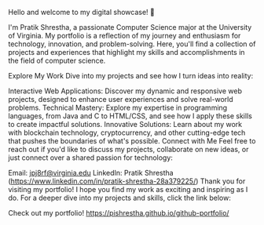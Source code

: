 Hello and welcome to my digital showcase! 🌟

I'm Pratik Shrestha, a passionate Computer Science major at the University of Virginia. My portfolio is a reflection of my journey and enthusiasm for technology, innovation, and problem-solving. Here, you'll find a collection of projects and experiences that highlight my skills and accomplishments in the field of computer science.

Explore My Work
Dive into my projects and see how I turn ideas into reality:

Interactive Web Applications: Discover my dynamic and responsive web projects, designed to enhance user experiences and solve real-world problems.
Technical Mastery: Explore my expertise in programming languages, from Java and C to HTML/CSS, and see how I apply these skills to create impactful solutions.
Innovative Solutions: Learn about my work with blockchain technology, cryptocurrency, and other cutting-edge tech that pushes the boundaries of what's possible.
Connect with Me
Feel free to reach out if you'd like to discuss my projects, collaborate on new ideas, or just connect over a shared passion for technology:

Email: jpj8rf@virginia.edu
LinkedIn: Pratik Shrestha (https://www.linkedin.com/in/pratik-shrestha-28a379225/)
Thank you for visiting my portfolio! I hope you find my work as exciting and inspiring as I do. For a deeper dive into my projects and skills, click the link below:

Check out my portfolio! https://pishrestha.github.io/github-portfolio/